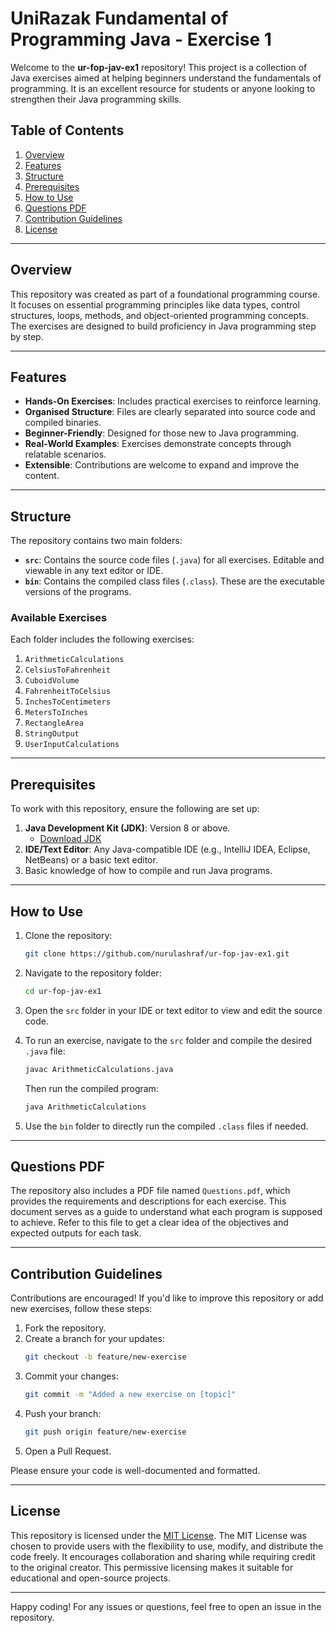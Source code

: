 # UniRazak Fundamental of Programming Java - Exercise 1

Welcome to the **ur-fop-jav-ex1** repository! This project is a collection of Java exercises aimed at helping beginners understand the fundamentals of programming. It is an excellent resource for students or anyone looking to strengthen their Java programming skills.

## Table of Contents

1. [Overview](#overview)
2. [Features](#features)
3. [Structure](#structure)
4. [Prerequisites](#prerequisites)
5. [How to Use](#how-to-use)
6. [Questions PDF](#questions-pdf)
7. [Contribution Guidelines](#contribution-guidelines)
8. [License](#license)

---

## Overview

This repository was created as part of a foundational programming course. It focuses on essential programming principles like data types, control structures, loops, methods, and object-oriented programming concepts. The exercises are designed to build proficiency in Java programming step by step.

---

## Features

- **Hands-On Exercises**: Includes practical exercises to reinforce learning.
- **Organised Structure**: Files are clearly separated into source code and compiled binaries.
- **Beginner-Friendly**: Designed for those new to Java programming.
- **Real-World Examples**: Exercises demonstrate concepts through relatable scenarios.
- **Extensible**: Contributions are welcome to expand and improve the content.

---

## Structure

The repository contains two main folders:

- **`src`**: Contains the source code files (`.java`) for all exercises. Editable and viewable in any text editor or IDE.
- **`bin`**: Contains the compiled class files (`.class`). These are the executable versions of the programs.

### Available Exercises

Each folder includes the following exercises:

1. `ArithmeticCalculations`
2. `CelsiusToFahrenheit`
3. `CuboidVolume`
4. `FahrenheitToCelsius`
5. `InchesToCentimeters`
6. `MetersToInches`
7. `RectangleArea`
8. `StringOutput`
9. `UserInputCalculations`

---

## Prerequisites

To work with this repository, ensure the following are set up:

1. **Java Development Kit (JDK)**: Version 8 or above.
   - [Download JDK](https://www.oracle.com/java/technologies/javase-downloads.html)
2. **IDE/Text Editor**: Any Java-compatible IDE (e.g., IntelliJ IDEA, Eclipse, NetBeans) or a basic text editor.
3. Basic knowledge of how to compile and run Java programs.

---

## How to Use

1. Clone the repository:
   ```bash
   git clone https://github.com/nurulashraf/ur-fop-jav-ex1.git
   ```

2. Navigate to the repository folder:
   ```bash
   cd ur-fop-jav-ex1
   ```

3. Open the `src` folder in your IDE or text editor to view and edit the source code.

4. To run an exercise, navigate to the `src` folder and compile the desired `.java` file:
   ```bash
   javac ArithmeticCalculations.java
   ```
   Then run the compiled program:
   ```bash
   java ArithmeticCalculations
   ```

5. Use the `bin` folder to directly run the compiled `.class` files if needed.

---

## Questions PDF

The repository also includes a PDF file named `Questions.pdf`, which provides the requirements and descriptions for each exercise. This document serves as a guide to understand what each program is supposed to achieve. Refer to this file to get a clear idea of the objectives and expected outputs for each task.

---

## Contribution Guidelines

Contributions are encouraged! If you'd like to improve this repository or add new exercises, follow these steps:

1. Fork the repository.
2. Create a branch for your updates:
   ```bash
   git checkout -b feature/new-exercise
   ```
3. Commit your changes:
   ```bash
   git commit -m "Added a new exercise on [topic]"
   ```
4. Push your branch:
   ```bash
   git push origin feature/new-exercise
   ```
5. Open a Pull Request.

Please ensure your code is well-documented and formatted.

---

## License

This repository is licensed under the [MIT License](LICENSE). The MIT License was chosen to provide users with the flexibility to use, modify, and distribute the code freely. It encourages collaboration and sharing while requiring credit to the original creator. This permissive licensing makes it suitable for educational and open-source projects.

---

Happy coding! For any issues or questions, feel free to open an issue in the repository.

